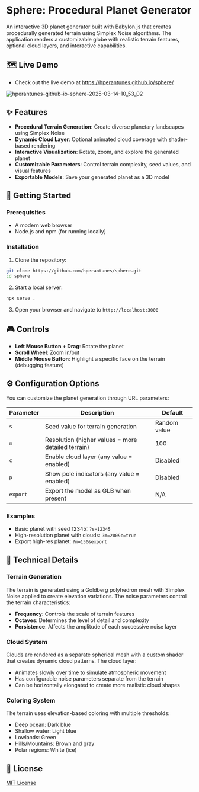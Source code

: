 # Sphere: Procedural Planet Generator

An interactive 3D planet generator built with Babylon.js that creates procedurally generated terrain using Simplex Noise algorithms. The application renders a customizable globe with realistic terrain features, optional cloud layers, and interactive capabilities.

## 🗺️ Live Demo

- Check out the live demo at https://hperantunes.github.io/sphere/

![hperantunes-github-io-sphere-2025-03-14-10_53_02](https://github.com/user-attachments/assets/f3eec973-6a13-4c46-a36b-1b63392573ba)

## ✨ Features

- **Procedural Terrain Generation**: Create diverse planetary landscapes using Simplex Noise
- **Dynamic Cloud Layer**: Optional animated cloud coverage with shader-based rendering
- **Interactive Visualization**: Rotate, zoom, and explore the generated planet
- **Customizable Parameters**: Control terrain complexity, seed values, and visual features
- **Exportable Models**: Save your generated planet as a 3D model

## 🚀 Getting Started

### Prerequisites

- A modern web browser
- Node.js and npm (for running locally)

### Installation

1. Clone the repository:
```bash
git clone https://github.com/hperantunes/sphere.git
cd sphere
```

2. Start a local server:
```bash
npx serve .
```

3. Open your browser and navigate to `http://localhost:3000`

## 🎮 Controls

- **Left Mouse Button + Drag**: Rotate the planet
- **Scroll Wheel**: Zoom in/out
- **Middle Mouse Button**: Highlight a specific face on the terrain (debugging feature)

## ⚙️ Configuration Options

You can customize the planet generation through URL parameters:

| Parameter | Description | Default |
|-----------|-------------|---------|
| `s` | Seed value for terrain generation | Random value |
| `m` | Resolution (higher values = more detailed terrain) | 100 |
| `c` | Enable cloud layer (any value = enabled) | Disabled |
| `p` | Show pole indicators (any value = enabled) | Disabled |
| `export` | Export the model as GLB when present | N/A |

### Examples

- Basic planet with seed 12345: `?s=12345`
- High-resolution planet with clouds: `?m=200&c=true`
- Export high-res planet: `?m=150&export`

## 🔧 Technical Details

### Terrain Generation

The terrain is generated using a Goldberg polyhedron mesh with Simplex Noise applied to create elevation variations. The noise parameters control the terrain characteristics:

- **Frequency**: Controls the scale of terrain features
- **Octaves**: Determines the level of detail and complexity
- **Persistence**: Affects the amplitude of each successive noise layer

### Cloud System

Clouds are rendered as a separate spherical mesh with a custom shader that creates dynamic cloud patterns. The cloud layer:

- Animates slowly over time to simulate atmospheric movement
- Has configurable noise parameters separate from the terrain
- Can be horizontally elongated to create more realistic cloud shapes

### Coloring System

The terrain uses elevation-based coloring with multiple thresholds:

- Deep ocean: Dark blue
- Shallow water: Light blue
- Lowlands: Green
- Hills/Mountains: Brown and gray
- Polar regions: White (ice)

## 📄 License

[MIT License](LICENSE)
